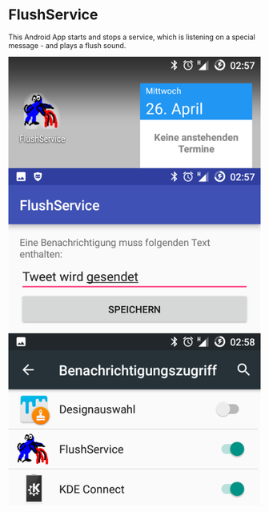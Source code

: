 # FlushService

This Android App starts and stops a service, which is listening on a special message - and plays a flush sound.

![Screenshot](screenshot.png)
